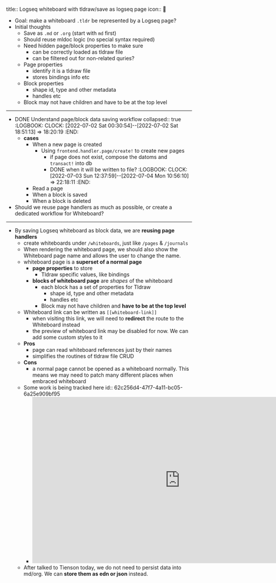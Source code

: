 title:: Logseq whiteboard with tldraw/save as logseq page
icon:: 🤨

- Goal: make a whiteboard `.tldr` be represented by a Logseq page?
- Initial thoughts
	- Save as `.md` or `.org` (start with `md` first)
	- Should reuse mldoc logic (no special syntax required)
	- Need hidden page/block properties to make sure
		- can be correctly loaded as tldraw file
		- can be filtered out for non-related quries?
	- Page properties
		- identify it is a tldraw file
		- stores bindings info etc
	- Block properties
		- shape id, type and other metadata
		- handles etc
	- Block may not have children and have to be at the top level
- ---
- DONE Understand page/block data saving workflow
  collapsed:: true
  :LOGBOOK:
  CLOCK: [2022-07-02 Sat 00:30:54]--[2022-07-02 Sat 18:51:13] =>  18:20:19
  :END:
	- **cases**
		- When a new page is created
			- Using `frontend.handler.page/create!` to create new pages
				- if page does not exist, compose the datoms and `transact!` into db
				- DONE when it will be written to file?
				  :LOGBOOK:
				  CLOCK: [2022-07-03 Sun 12:37:59]--[2022-07-04 Mon 10:56:10] =>  22:18:11
				  :END:
		- Read a page
		- When a block is saved
		- When a block is deleted
- Should we reuse page handlers as much as possible, or create a dedicated workflow for Whiteboard?
- ---
- By saving Logseq whiteboard as block data, we are **reusing page handlers**
	- create whiteboards under `/whiteboards`, just like `/pages` & `/journals`
	- When rendering the whiteboard page, we should also show the Whiteboard page name and allows the user to change the name.
	- whiteboard page is a **superset of a normal page**
		- **page properties** to store
			- Tldraw specific values, like bindings
		- **blocks of whiteboard page** are _shapes_ of the whiteboard
			- each block has a set of  properties for Tldraw
				- shape id, type and other metadata
				- handles etc
			- Block may not have children and **have to be at the top level**
	- Whiteboard link can be written as `[[whiteboard-link]]`
		- when visiting this link, we will need to **redirect** the route to the Whiteboard instead
		- the preview of whiteboard link may be disabled for now. We can add some custom styles to it
	- **Pros**
		- page can read whiteboard references just by their names
		- simplifies the routines of tldraw file CRUD
	- **Cons**
		- a normal page cannot be opened as a whiteboard normally. This means we may need to patch many different places when embraced whiteboard
	- Some work is being tracked here
	  id:: 62c256d4-47f7-4a11-bc05-6a25e909bf95
		- <iframe style="border:none" width="800" height="450" src="https://whimsical.com/embed/9sdt5j7MabK6DVrxgTZw25"></iframe>
	- After talked to Tienson today, we do not need to persist data into md/org. We can **store them as edn or json** instead.